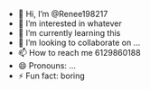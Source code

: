 - 👋 Hi, I’m @Renee198217
- 👀 I’m interested in whatever
- 🌱 I’m currently learning this
- 💞️ I’m looking to collaborate on ...
- 📫 How to reach me 6129860188
- 😄 Pronouns: ...
- ⚡ Fun fact: boring

<!---
Renee198217/Renee198217 is a ✨ special ✨ repository because its `README.md` (this file) appears on your GitHub profile.
You can click the Preview link to take a look at your changes.
--->
